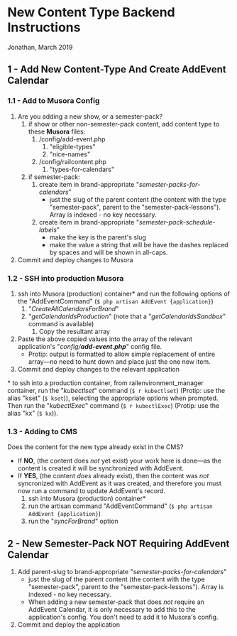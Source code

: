 <!-- new-content-type-backend-instructions -->

New Content Type Backend Instructions
=========================================================================

Jonathan, March 2019

1 - Add New Content-Type And Create AddEvent Calendar
--------------------------------------------------------------------------- 

### 1.1 - Add to Musora Config

1. Are you adding a new show, or a semester-pack?
    1. if show or other non-semester-pack content, add content type to these **Musora** files:
        1. /config/add-event.php
            1. "eligible-types"
            1. "nice-names"
        1. /config/railcontent.php
            1. "types-for-calendars"
    1. if semester-pack:
        1. create item in brand-appropriate "*semester-packs-for-calendars*"
            * just the slug of the parent content (the content with the type "semester-pack", parent to the "semester-pack-lessons"). Array is indexed - no key necessary.
        1. create item in brand-appropriate "*semester-pack-schedule-labels*"
            * make the key is the parent's slug
            * make the value a string that will be have the dashes replaced by spaces and will be shown in all-caps.    
1. Commit and deploy changes to Musora


### 1.2 - SSH into production Musora

1. ssh into Musora (production) container\* and run the following options of the "AddEventCommand" (`$ php artisan AddEvent {application}`)
    1. "*CreateAllCalendarsForBrand*"        
    1. "*getCalendarIdsProduction*" (note that a "*getCalendarIdsSandbox*" command is available)
        1. Copy the resultant array
1. Paste the above copied values into the array of the relevant application's "*config/**add-event.php***" config file.
    * Protip: output is formatted to allow simple replacement of entire array—no need to hunt down and place just the one new item.
1. Commit and deploy changes to the relevant application

\* to ssh into a production container, from railenvironment_manager container, run the "*kubectlset*" command (`$ r kubectlset`) (Protip: use the alias "kset" (`$ kset`)), selecting the appropriate options when prompted. Then run the "*kubectlExec*" command (`$ r kubectlExec`) (Protip: use the alias "kx" (`$ kx`)).


### 1.3 - Adding to CMS

Does the content for the new type already exist in the CMS?
* If **NO**, (the content does *not* yet exist) your work here is done—as the content is created it will be synchronized with AddEvent.
* If **YES**, (the content *does* already exist), then the content was *not* syncronized with AddEvent as it was created, and therefore you must now run a command to update AddEvent's record. 
	1. ssh into Musora (production) container\*
	2. run the artisan command "AddEventCommand" (`$ php artisan AddEvent {application}`)
	3. run the "*syncForBrand*" option


2 - New Semester-Pack NOT Requiring AddEvent Calendar
------------------------------------------------------------------------

1. Add parent-slug to brand-appropriate "*semester-packs-for-calendars*"
    * just the slug of the parent content (the content with the type "semester-pack", parent to the "semester-pack-lessons"). Array is indexed - no key necessary.
    * When adding a new semester-pack that does *not* require an AddEvent Calendar, it is only necessary to add this to the application's config. You don't need to add it to Musora's config. 
1. Commit and deploy the application
